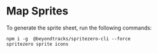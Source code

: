 # Map Sprites

To generate the sprite sheet, run the following commands:

```
npm i -g  @beyondtracks/spritezero-cli --force
spritezero sprite icons 
```